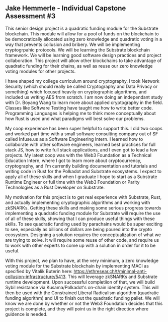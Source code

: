 
## Jake Hemmerle - Individual Capstone Assessment #3

This senior design project is a quadratic funding module for the Substrate blockchain. This module will allow for a pool of funds on the blockchain to be democratically allocated using zero knowledge and quadratic voting in a way that prevents collusion and bribery. We will be implementing cryptogrpahic protocols. We will be learning the Substrate blockchain framework. We will be learning good software design practices and project collaboration. This project will allow other blockchains to take advantage of quadratic funding for their chains, as well as reuse our zero knowledge voting modules for other projects.


I have shaped my college curriculum around cryptography. I took Network Security (which should really be called Cryptography and Data Privacy or something) which focused heavily on cryptographic algorithms, and included us writing AES from scratch. I am now doing an independant study with Dr. Boyang Wang to learn more about applied cryptography in the field. Classes like Software Testing have taught me how to write better code. Programming Languages is helping me to think more conceptually about how Rust is used and what paradigms will best solve our problems.

My coop experience has been super helpful to support this. I did two coops and worked part time with a small software consulting company out of SF called Infuse.us as a Software Engineering Intern. I learned how to collaborate with other software engineers, learned best practices for full stack JS, how to write full stack applications, and I even got to lead a few projects. My latest coop was with the Web3 Foundation as a Technical Education Intern, where I got to learn more about cryptocurrency, cryptography, and I'm currently building documentation and tutorials and writing code in Rust for the Polkadot and Substrate ecosystems. I expect to apply all of these skills and when I graduate I hope to start as a Substrate Runtime Engineer or full time with the Web3 Foundation or Parity Technologies as a Rust Developer on Substrate.

My motivation for this project is to get real experience with Substrate, Rust, and actually implementing cryptographic algorithms and working with zkSNARKs. Getting these skills and making some serious progress towards implementing a quadratic funding module for Substrate will require the use of all of these skills, showing that I can produce useful things with these skills. To see quadratic funding used by parachains would be super exciting to see, especially as billions of dollars are being poured into the crypto ecosystem. Designing a solution requires the conceptualization of what we are trying to solve. It will require some reuse of other code, and require us to work with other experts to come up with a solution in order for it to be useful.

With this project, we plan to have, at the very minimum, a zero knowledge voting module for the Substrate blockchain by implementing MACI as specified by Vitalik Buterin here: https://ethresear.ch/t/minimal-anti-collusion-infrastructure/5413. This will leverage zkSNARKs and Substrate runtime development. Upon successful completiion of that, we will build Sybil resistance via Kusama/Polkadot's on-chain identity system. This will then be used with the Constrained Liberal Radicalism algorithm (quadratic funding algorithm) and UI to finish out the quadratic funding pallet. We will know we are done by whether or not the Web3 Foundation decides that this project is complete, and they will point us in the right direction where guidence is needed.
